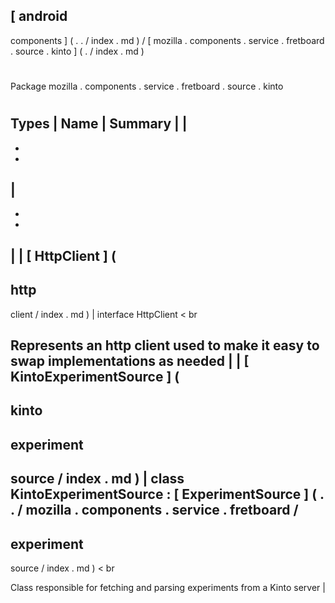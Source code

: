 [
android
-
components
]
(
.
.
/
index
.
md
)
/
[
mozilla
.
components
.
service
.
fretboard
.
source
.
kinto
]
(
.
/
index
.
md
)
#
#
Package
mozilla
.
components
.
service
.
fretboard
.
source
.
kinto
#
#
#
Types
|
Name
|
Summary
|
|
-
-
-
|
-
-
-
|
|
[
HttpClient
]
(
-
http
-
client
/
index
.
md
)
|
interface
HttpClient
<
br
>
Represents
an
http
client
used
to
make
it
easy
to
swap
implementations
as
needed
|
|
[
KintoExperimentSource
]
(
-
kinto
-
experiment
-
source
/
index
.
md
)
|
class
KintoExperimentSource
:
[
ExperimentSource
]
(
.
.
/
mozilla
.
components
.
service
.
fretboard
/
-
experiment
-
source
/
index
.
md
)
<
br
>
Class
responsible
for
fetching
and
parsing
experiments
from
a
Kinto
server
|
